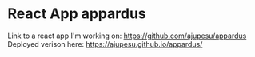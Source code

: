 # React App appardus

Link to a react app I'm working on: https://github.com/ajupesu/appardus
Deployed verison here: https://ajupesu.github.io/appardus/
